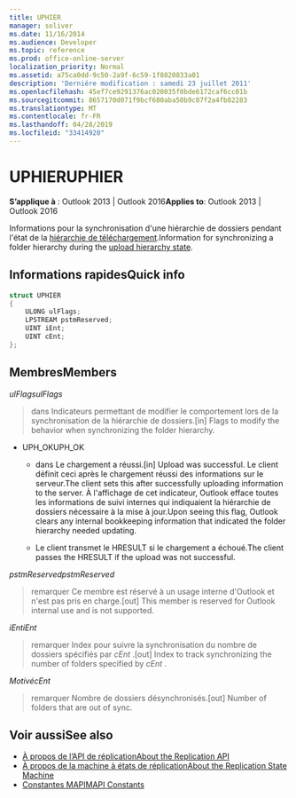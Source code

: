 ```yaml
---
title: UPHIER
manager: soliver
ms.date: 11/16/2014
ms.audience: Developer
ms.topic: reference
ms.prod: office-online-server
localization_priority: Normal
ms.assetid: a75ca0dd-9c50-2a9f-6c59-1f8020833a01
description: 'Derniére modification : samedi 23 juillet 2011'
ms.openlocfilehash: 45ef7ce9291376ac020035f0bde6172caf6cc01b
ms.sourcegitcommit: 8657170d071f9bcf680aba50b9c07f2a4fb82283
ms.translationtype: MT
ms.contentlocale: fr-FR
ms.lasthandoff: 04/28/2019
ms.locfileid: "33414920"
---
```

# <a name="uphier"></a><span data-ttu-id="0a6b1-103">UPHIER</span><span class="sxs-lookup"><span data-stu-id="0a6b1-103">UPHIER</span></span>
 
<span data-ttu-id="0a6b1-104">**S’applique à** : Outlook 2013 | Outlook 2016</span><span class="sxs-lookup"><span data-stu-id="0a6b1-104">**Applies to**: Outlook 2013 | Outlook 2016</span></span> 
  
<span data-ttu-id="0a6b1-105">Informations pour la synchronisation d'une hiérarchie de dossiers pendant l'état de la [hiérarchie de téléchargement](upload-hierarchy-state.md).</span><span class="sxs-lookup"><span data-stu-id="0a6b1-105">Information for synchronizing a folder hierarchy during the [upload hierarchy state](upload-hierarchy-state.md).</span></span>
  
## <a name="quick-info"></a><span data-ttu-id="0a6b1-106">Informations rapides</span><span class="sxs-lookup"><span data-stu-id="0a6b1-106">Quick info</span></span>

```cpp
struct UPHIER 
{ 
    ULONG ulFlags; 
    LPSTREAM pstmReserved; 
    UINT iEnt; 
    UINT cEnt; 
};
```

## <a name="members"></a><span data-ttu-id="0a6b1-107">Membres</span><span class="sxs-lookup"><span data-stu-id="0a6b1-107">Members</span></span>

<span data-ttu-id="0a6b1-108">_ulFlags_</span><span class="sxs-lookup"><span data-stu-id="0a6b1-108">_ulFlags_</span></span>
  
> <span data-ttu-id="0a6b1-109">dans Indicateurs permettant de modifier le comportement lors de la synchronisation de la hiérarchie de dossiers.</span><span class="sxs-lookup"><span data-stu-id="0a6b1-109">[in] Flags to modify the behavior when synchronizing the folder hierarchy.</span></span>
    
  - <span data-ttu-id="0a6b1-110">UPH_OK</span><span class="sxs-lookup"><span data-stu-id="0a6b1-110">UPH_OK</span></span>
    
    - <span data-ttu-id="0a6b1-111">dans Le chargement a réussi.</span><span class="sxs-lookup"><span data-stu-id="0a6b1-111">[in] Upload was successful.</span></span> <span data-ttu-id="0a6b1-112">Le client définit ceci après le chargement réussi des informations sur le serveur.</span><span class="sxs-lookup"><span data-stu-id="0a6b1-112">The client sets this after successfully uploading information to the server.</span></span> <span data-ttu-id="0a6b1-113">À l'affichage de cet indicateur, Outlook efface toutes les informations de suivi internes qui indiquaient la hiérarchie de dossiers nécessaire à la mise à jour.</span><span class="sxs-lookup"><span data-stu-id="0a6b1-113">Upon seeing this flag, Outlook clears any internal bookkeeping information that indicated the folder hierarchy needed updating.</span></span> 
    
    - <span data-ttu-id="0a6b1-114">Le client transmet le HRESULT si le chargement a échoué.</span><span class="sxs-lookup"><span data-stu-id="0a6b1-114">The client passes the HRESULT if the upload was not successful.</span></span>
    
<span data-ttu-id="0a6b1-115">_pstmReserved_</span><span class="sxs-lookup"><span data-stu-id="0a6b1-115">_pstmReserved_</span></span>
  
> <span data-ttu-id="0a6b1-116">remarquer Ce membre est réservé à un usage interne d'Outlook et n'est pas pris en charge.</span><span class="sxs-lookup"><span data-stu-id="0a6b1-116">[out] This member is reserved for Outlook internal use and is not supported.</span></span>
    
<span data-ttu-id="0a6b1-117">_iEnt_</span><span class="sxs-lookup"><span data-stu-id="0a6b1-117">_iEnt_</span></span>
  
> <span data-ttu-id="0a6b1-118">remarquer Index pour suivre la synchronisation du nombre de dossiers spécifiés par *cEnt* .</span><span class="sxs-lookup"><span data-stu-id="0a6b1-118">[out] Index to track synchronizing the number of folders specified by  *cEnt*  .</span></span> 
    
<span data-ttu-id="0a6b1-119">_Motivé_</span><span class="sxs-lookup"><span data-stu-id="0a6b1-119">_cEnt_</span></span>
  
> <span data-ttu-id="0a6b1-120">remarquer Nombre de dossiers désynchronisés.</span><span class="sxs-lookup"><span data-stu-id="0a6b1-120">[out] Number of folders that are out of sync.</span></span>
    
## <a name="see-also"></a><span data-ttu-id="0a6b1-121">Voir aussi</span><span class="sxs-lookup"><span data-stu-id="0a6b1-121">See also</span></span>

- [<span data-ttu-id="0a6b1-122">À propos de l’API de réplication</span><span class="sxs-lookup"><span data-stu-id="0a6b1-122">About the Replication API</span></span>](about-the-replication-api.md)
- [<span data-ttu-id="0a6b1-123">À propos de la machine à états de réplication</span><span class="sxs-lookup"><span data-stu-id="0a6b1-123">About the Replication State Machine</span></span>](about-the-replication-state-machine.md)
- [<span data-ttu-id="0a6b1-124">Constantes MAPI</span><span class="sxs-lookup"><span data-stu-id="0a6b1-124">MAPI Constants</span></span>](mapi-constants.md)

